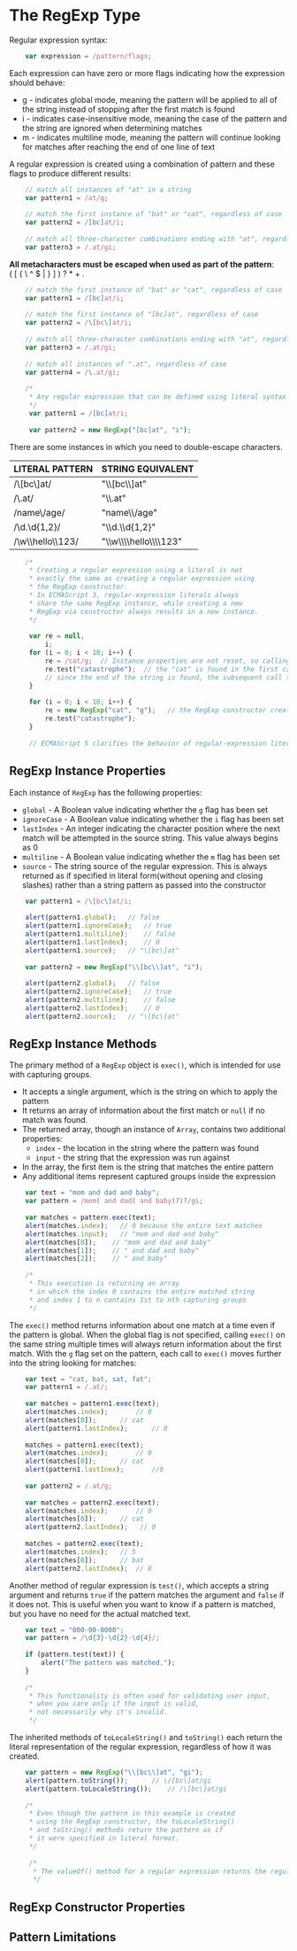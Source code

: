 # The RegExp Type
Regular expression syntax:

```javascript
    var expression = /pattern/flags;
```

Each expression can have zero or more flags indicating how the expression should behave:
* g - indicates global mode, meaning the pattern will be applied to all of the string instead of stopping after the first match is found
* i - indicates case-insensitive mode, meaning the case of the pattern and the string are ignored when determining matches
* m - indicates multiline mode, meaning the pattern will continue looking for matches after reaching the end of one line of text

A regular expression is created using a combination of pattern and these flags to produce different results:

```javascript
    // match all instances of "at" in a string
    var pattern1 = /at/g;
    
    // match the first instance of "bat" or "cat", regardless of case
    var pattern2 = /[bc]at/i;
    
    // match all three-character combinations ending with "at", regardless of case
    var pattern3 = /.at/gi;
```

**All metacharacters must be escaped when used as part of the pattern**:
<br />
( \[ { \ ^ $ | } ] ) ? * + .

```javascript
    // match the first instance of "bat" or "cat", regardless of case
    var pattern1 = /[bc]at/i;
    
    // match the first instance of "[bc]at", regardless of case
    var pattern2 = /\[bc\]at/i;
    
    // match all three-character combinations ending with "at", regardless of caes
    var pattern3 = /.at/gi;
    
    // match all instances of ".at", regardless of case
    var pattern4 = /\.at/gi;
    
    /*
     * Any regular expression that can be defined using literal syntax can also be defined using the constructor
     */
     var pattern1 = /[bc]at/i;
     
     var pattern2 = new RegExp("[bc]at", "i");
```

There are some instances in which you need to double-escape characters.

|**LITERAL PATTERN**|**STRING EQUIVALENT**|
|---|---|
|/\\[bc\\]at/|"\\\\[bc\\\\]at"|
|/\\.at/|"\\\\.at"|
|/name\\/age/|"name\\\\/age"|
|/\\d.\\d{1,2}/|"\\\\d.\\\\d{1,2}"|
|/\\w\\\\hello\\\\123/|"\\\\w\\\\\\\\hello\\\\\\\\123"|

```javascript
    /*
     * Creating a regular expression using a literal is not
     * exactly the same as creating a regular expression using
     * the RegExp constructor.
     * In ECMAScript 3, regular-expression literals always
     * share the same RegExp instance, while creating a new 
     * RegExp via constructor always results in a new instance.
     */
     
     var re = null,
         i;
     for (i = 0; i < 10; i++) {
         re = /cat/g;  // Instance properties are not reset, so calling test() fails every other time through the loop
         re.test("catastrophe");  // the "cat" is found in the first call to test(), but the second call begins its search from index 3(the end of last match)
         // since the end of the string is found, the subsequent call to test() starts at the beginning again
     }
     
     for (i = 0; i < 10; i++) {
         re = new RegExp("cat", "g");   // the RegExp constructor create the regular expression each time through the loop
         re.test("catastrophe");
     }
     
     // ECMAScript 5 clarifies the behavior of regular-expression literals by explicitly stating that regular-expression literals must create new instances of RegExp as if the RegExp constructor were called directly
```

## RegExp Instance Properties
Each instance of `RegExp` has the following properties:
* `global` - A Boolean value indicating whether the `g` flag has been set
* `ignoreCase` - A Boolean value indicating whether the `i` flag has been set
* `lastIndex` - An integer indicating the character position where the next match will be attempted in the source string. This value always begins as 0
* `multiline` - A Boolean value indicating whether the `m` flag has been set
* `source` - The string source of the regular expression. This is always returned as if specified in literal form(without opening and closing slashes) rather than a string pattern as passed into the constructor

```javascript
    var pattern1 = /\[bc\]at/i;
    
    alert(pattern1.global);   // false
    alert(pattern1.ignoreCase);   // true
    alert(pattern1.multiline);    // false
    alert(pattern1.lastIndex);    // 0
    alert(pattern1.source);   // "\[bc\]at"
    
    var pattern2 = new RegExp("\\[bc\\]at", "i");
    
    alert(pattern2.global);   // false
    alert(pattern2.ignoreCase);   // true
    alert(pattern2.multiline);    // false
    alert(pattern2.lastIndex);    // 0
    alert(pattern2.source);   // "\[bc\]at"
```

## RegExp Instance Methods
The primary method of a `RegExp` object is `exec()`, which is intended for use with capturing groups.
* It accepts a single argument, which is the string on which to apply the pattern
* It returns an array of information about the first match or `null` if no match was found.
* The returned array, though an instance of `Array`, contains two additional properties:
  * `index` - the location in the string where the pattern was found
  * `input` - the string that the expression was run against
* In the array, the first item is the string that matches the entire pattern
* Any additional items represent captured groups inside the expression

```javascript
    var text = "mom and dad and baby";
    var pattern = /mom( and dad( and baby)?)?/gi;
    
    var matches = pattern.exec(text);
    alert(matches.index);   // 0 because the entire text matches
    alert(matches.input);   // "mom and dad and baby"
    alert(matches[0]);    // "mom and dad and baby"
    alert(matches[1]);    // " and dad and baby"
    alert(matches[2]);    // " and baby"
    
    /* 
     * This execution is returning an array
     * in which the index 0 contains the entire matched string
     * and index 1 to n contains 1st to nth capturing groups
     */
```

The `exec()` method returns information about one match at a time even if the pattern is global. When the global flag is not specified, calling `exec()` on the same string multiple times will always return information about the first match. With the `g` flag set on the pattern, each call to `exec()` moves further into the string looking for matches:

```javascript
    var text = "cat, bat, sat, fat";
    var pattern1 = /.at/;
    
    var matches = pattern1.exec(text);
    alert(matches.index);       // 0
    alert(matches[0]);      // cat
    alert(pattern1.lastIndex);      // 0
    
    matches = pattern1.exec(text);
    alert(matches.index);       // 0
    alert(matches[0]);      // cat
    alert(pattern1.lastInex);       //0
    
    var pattern2 = /.at/g;
    
    var matches = pattern2.exec(text);
    alert(matches.index);       // 0
    alert(matches[0]);      // cat
    alert(pattern2.lastIndex);   // 0
    
    matches = pattern2.exec(text);
    alert(matches.index);   // 5
    alert(matches[0]);      // bat
    alert(pattern2.lastIndex);  // 8
```

Another method of regular expression is `test()`, which accepts a string argument and returns `true` if the pattern matches the argument and `false` if it does not. This is useful when you want to know if a pattern is matched, but you have no need for the actual matched text.

```javascript
    var text = "000-00-0000";
    var pattern = /\d{3}-\d{2}-\d{4}/;
    
    if (pattern.test(text)) {
        alert("The pattern was matched.");
    }
    
    /* 
     * This functionality is often used for validating user input,
     * when you care only if the input is valid,
     * not necessarily why it's invalid.
     */
```

The inherited methods of `toLocaleString()` and `toString()` each return the literal representation of the regular expression, regardless of how it was created.

```javascript
    var pattern = new RegExp("\\[bc\\]at", "gi");
    alert(pattern.toString());      // \/[bc\]at/gi
    alert(pattern.toLocaleString());    // /\[bc\]at/gi
    
    /* 
     * Even though the pattern in this example is created
     * using the RegExp constructor, the toLocaleString()
     * and toString() methods return the pattern as if 
     * it were specified in literal format.
     */
     
     /*
      * The valueOf() method for a regular expression returns the regular expression itself
      */
```
## RegExp Constructor Properties

## Pattern Limitations
